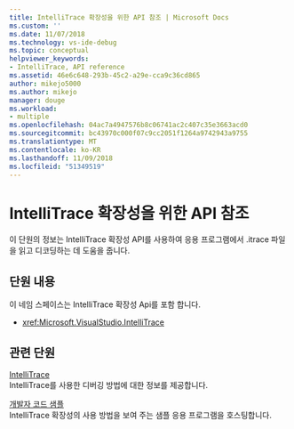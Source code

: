 ```yaml
---
title: IntelliTrace 확장성을 위한 API 참조 | Microsoft Docs
ms.custom: ''
ms.date: 11/07/2018
ms.technology: vs-ide-debug
ms.topic: conceptual
helpviewer_keywords:
- IntelliTrace, API reference
ms.assetid: 46e6c648-293b-45c2-a29e-cca9c36cd865
author: mikejo5000
ms.author: mikejo
manager: douge
ms.workload:
- multiple
ms.openlocfilehash: 04ac7a4947576b8c06741ac2c407c35e3663acd0
ms.sourcegitcommit: bc43970c000f07c9cc2051f1264a9742943a9755
ms.translationtype: MT
ms.contentlocale: ko-KR
ms.lasthandoff: 11/09/2018
ms.locfileid: "51349519"
---
```

# <a name="api-reference-for-intellitrace-extensibility"></a>IntelliTrace 확장성을 위한 API 참조

이 단원의 정보는 IntelliTrace 확장성 API를 사용하여 응용 프로그램에서 .itrace 파일을 읽고 디코딩하는 데 도움을 줍니다.  
  
## <a name="in-this-section"></a>단원 내용

이 네임 스페이스는 IntelliTrace 확장성 Api를 포함 합니다.
  
- <xref:Microsoft.VisualStudio.IntelliTrace>  
  
## <a name="related-sections"></a>관련 단원

[IntelliTrace](../debugger/intellitrace.md)  
IntelliTrace를 사용한 디버깅 방법에 대한 정보를 제공합니다.  
  
[개발자 코드 샘플](https://code.msdn.microsoft.com/)  
IntelliTrace 확장성의 사용 방법을 보여 주는 샘플 응용 프로그램을 호스팅합니다.
